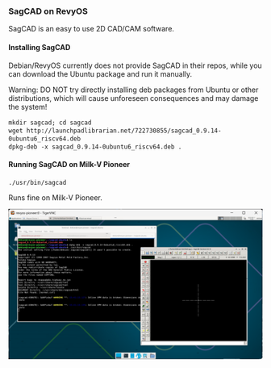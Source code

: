 ### SagCAD on RevyOS

SagCAD is an easy to use 2D CAD/CAM software.

#### Installing SagCAD

Debian/RevyOS currently does not provide SagCAD in their repos, while you can download the Ubuntu package and run it manually.

Warning: DO NOT try directly installing deb packages from Ubuntu or other distributions, which will cause unforeseen consequences and may damage the system!

```shell
mkdir sagcad; cd sagcad
wget http://launchpadlibrarian.net/722730855/sagcad_0.9.14-0ubuntu6_riscv64.deb
dpkg-deb -x sagcad_0.9.14-0ubuntu6_riscv64.deb .
```

#### Running SagCAD on Milk-V Pioneer

```shell
./usr/bin/sagcad
```

Runs fine on Milk-V Pioneer.

![](image/2025-09-11-15-48-43.png)